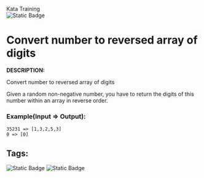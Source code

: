 Kata Training <br>
![Static Badge](https://img.shields.io/badge/8kyu%20-%20black?style=flat&logo=codewars&labelColor=B1361E&color=black)

# Convert number to reversed array of digits

**DESCRIPTION:**

Convert number to reversed array of digits

Given a random non-negative number, you have to return the digits of this number within an array in reverse order.

### Example(Input => Output):
```
35231 => [1,3,2,5,3]
0 => [0]
```

## Tags:

![Static Badge](https://img.shields.io/badge/fundamentals%20-%20purple?style=plastic) ![Static Badge](https://img.shields.io/badge/arrays%20-%20dodgerblue?style=plastic)